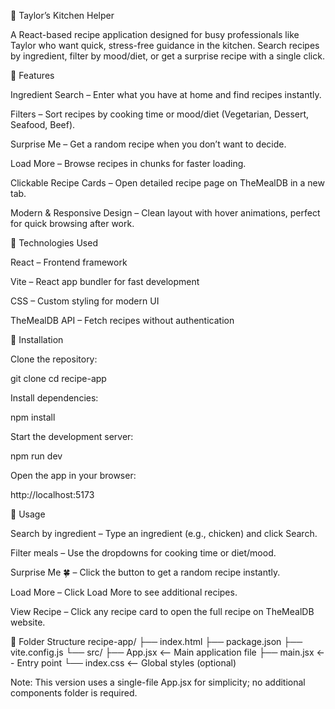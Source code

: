 🥘 Taylor’s Kitchen Helper

A React-based recipe application designed for busy professionals like Taylor who want quick, stress-free guidance in the kitchen. Search recipes by ingredient, filter by mood/diet, or get a surprise recipe with a single click.

🔹 Features

Ingredient Search – Enter what you have at home and find recipes instantly.

Filters – Sort recipes by cooking time or mood/diet (Vegetarian, Dessert, Seafood, Beef).

Surprise Me – Get a random recipe when you don’t want to decide.

Load More – Browse recipes in chunks for faster loading.

Clickable Recipe Cards – Open detailed recipe page on TheMealDB
 in a new tab.

Modern & Responsive Design – Clean layout with hover animations, perfect for quick browsing after work.

🔹 Technologies Used

React – Frontend framework

Vite – React app bundler for fast development

CSS – Custom styling for modern UI

TheMealDB API – Fetch recipes without authentication

🔹 Installation

Clone the repository:

git clone <repository-url>
cd recipe-app


Install dependencies:

npm install


Start the development server:

npm run dev


Open the app in your browser:

http://localhost:5173

🔹 Usage

Search by ingredient – Type an ingredient (e.g., chicken) and click Search.

Filter meals – Use the dropdowns for cooking time or diet/mood.

Surprise Me 🍀 – Click the button to get a random recipe instantly.

Load More – Click Load More to see additional recipes.

View Recipe – Click any recipe card to open the full recipe on TheMealDB website.

🔹 Folder Structure
recipe-app/
├── index.html
├── package.json
├── vite.config.js
└── src/
    ├── App.jsx       <-- Main application file
    ├── main.jsx      <-- Entry point
    └── index.css     <-- Global styles (optional)


Note: This version uses a single-file App.jsx for simplicity; no additional components folder is required.